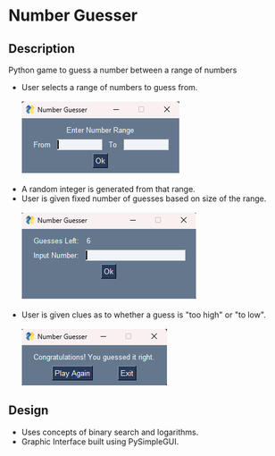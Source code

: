 # Number Guesser
## Description
Python game to guess a number between a range of numbers

* User selects a range of numbers to guess from. <br/> <br/>
![select range](/images/range.png) <br/> <br/>
* A random integer is generated from that range.
* User is given fixed number of guesses based on size of the range. <br/> <br/>
![make a guess](/images/guess.png) <br/> <br/>
* User is given clues as to whether a guess is "too high" or "to low". <br/> <br/>
![ending screen](/images/result.png)

## Design

* Uses concepts of binary search and logarithms.
* Graphic Interface built using PySimpleGUI.



